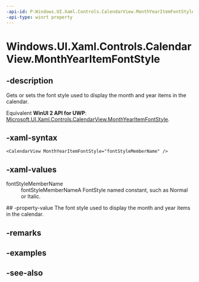 ```yaml
---
-api-id: P:Windows.UI.Xaml.Controls.CalendarView.MonthYearItemFontStyle
-api-type: winrt property
---
```


<!-- Property syntax
public Windows.UI.Text.FontStyle MonthYearItemFontStyle { get;  set; }
-->

# Windows.UI.Xaml.Controls.CalendarView.MonthYearItemFontStyle

## -description
Gets or sets the font style used to display the month and year items in the calendar.

Equivalent **WinUI 2 API for UWP**: [Microsoft.UI.Xaml.Controls.CalendarView.MonthYearItemFontStyle](/windows/winui/api/microsoft.ui.xaml.controls.calendarview.monthyearitemfontstyle).

## -xaml-syntax
```xaml
<CalendarView MonthYearItemFontStyle="fontStyleMemberName" />
```


## -xaml-values
<dl><dt>fontStyleMemberName</dt><dd>fontStyleMemberNameA FontStyle named constant, such as Normal or Italic.</dd>
</dl>
## -property-value
The font style used to display the month and year items in the calendar.

## -remarks

## -examples

## -see-also
